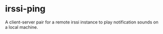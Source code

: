 # irssi-ping

A client-server pair for a remote irssi instance to play notification sounds on a local machine.
